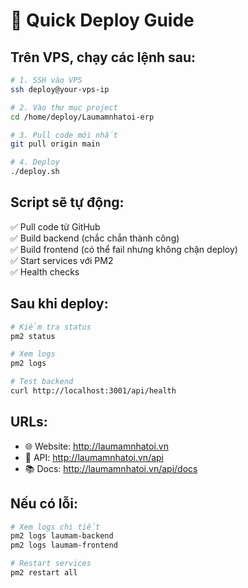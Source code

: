 # 🚀 Quick Deploy Guide

## Trên VPS, chạy các lệnh sau:

```bash
# 1. SSH vào VPS
ssh deploy@your-vps-ip

# 2. Vào thư mục project
cd /home/deploy/Laumamnhatoi-erp

# 3. Pull code mới nhất
git pull origin main

# 4. Deploy
./deploy.sh
```

## Script sẽ tự động:

✅ Pull code từ GitHub  
✅ Build backend (chắc chắn thành công)  
✅ Build frontend (có thể fail nhưng không chặn deploy)  
✅ Start services với PM2  
✅ Health checks  

## Sau khi deploy:

```bash
# Kiểm tra status
pm2 status

# Xem logs
pm2 logs

# Test backend
curl http://localhost:3001/api/health
```

## URLs:

- 🌐 Website: http://laumamnhatoi.vn
- 🔧 API: http://laumamnhatoi.vn/api
- 📚 Docs: http://laumamnhatoi.vn/api/docs

## Nếu có lỗi:

```bash
# Xem logs chi tiết
pm2 logs laumam-backend
pm2 logs laumam-frontend

# Restart services
pm2 restart all
```

